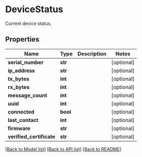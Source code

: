 # DeviceStatus

Current device status.

## Properties
Name | Type | Description | Notes
------------ | ------------- | ------------- | -------------
**serial_number** | **str** |  | [optional] 
**ip_address** | **str** |  | [optional] 
**tx_bytes** | **int** |  | [optional] 
**rx_bytes** | **int** |  | [optional] 
**message_count** | **int** |  | [optional] 
**uuid** | **int** |  | [optional] 
**connected** | **bool** |  | [optional] 
**last_contact** | **int** |  | [optional] 
**firmware** | **str** |  | [optional] 
**verified_certificate** | **str** |  | [optional] 

[[Back to Model list]](../README.md#documentation-for-models) [[Back to API list]](../README.md#documentation-for-api-endpoints) [[Back to README]](../README.md)


